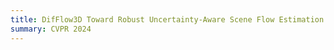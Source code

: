```yaml
---
title: DifFlow3D Toward Robust Uncertainty-Aware Scene Flow Estimation with Diffusion Model
summary: CVPR 2024
---
```



